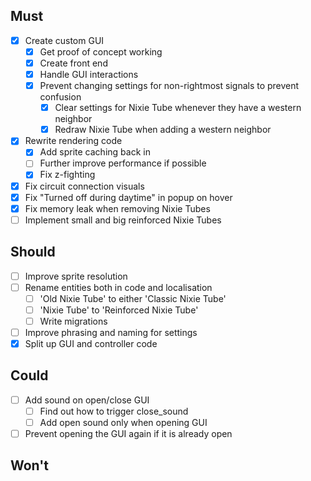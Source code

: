 ## Must

- [x] Create custom GUI
  - [x] Get proof of concept working
  - [x] Create front end
  - [x] Handle GUI interactions
  - [x] Prevent changing settings for non-rightmost signals to prevent confusion
    - [x] Clear settings for Nixie Tube whenever they have a western neighbor
    - [x] Redraw Nixie Tube when adding a western neighbor
- [x] Rewrite rendering code
  - [x] Add sprite caching back in
  - [ ] Further improve performance if possible
  - [x] Fix z-fighting
- [x] Fix circuit connection visuals
- [x] Fix "Turned off during daytime" in popup on hover
- [x] Fix memory leak when removing Nixie Tubes
- [ ] Implement small and big reinforced Nixie Tubes

## Should

- [ ] Improve sprite resolution
- [ ] Rename entities both in code and localisation
  - [ ] 'Old Nixie Tube' to either 'Classic Nixie Tube'
  - [ ] 'Nixie Tube' to 'Reinforced Nixie Tube'
  - [ ] Write migrations
- [ ] Improve phrasing and naming for settings
- [x] Split up GUI and controller code

## Could

- [ ] Add sound on open/close GUI
  - [ ] Find out how to trigger close_sound
  - [ ] Add open sound only when opening GUI
- [ ] Prevent opening the GUI again if it is already open

## Won't

